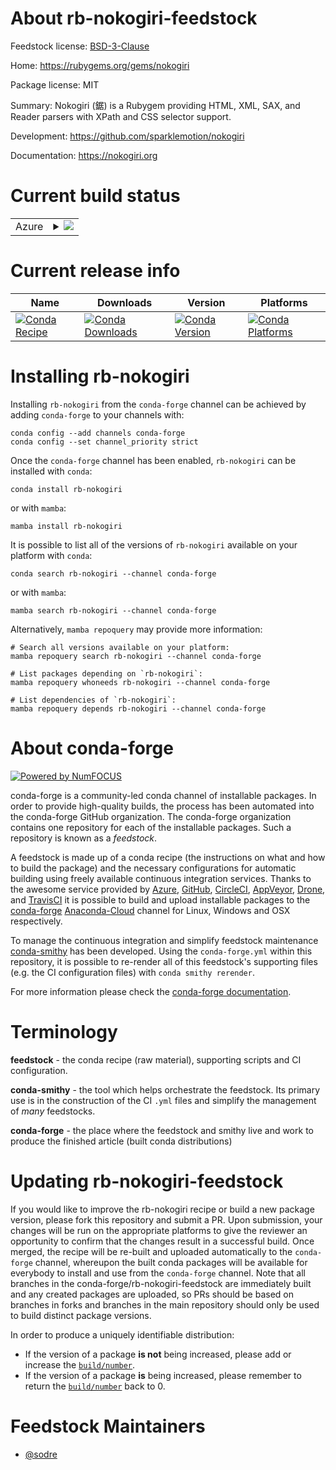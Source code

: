 About rb-nokogiri-feedstock
===========================

Feedstock license: [BSD-3-Clause](https://github.com/conda-forge/rb-nokogiri-feedstock/blob/main/LICENSE.txt)

Home: https://rubygems.org/gems/nokogiri

Package license: MIT

Summary: Nokogiri (鋸) is a Rubygem providing HTML, XML, SAX, and Reader parsers with XPath and CSS selector support.

Development: https://github.com/sparklemotion/nokogiri

Documentation: https://nokogiri.org

Current build status
====================


<table>
    
  <tr>
    <td>Azure</td>
    <td>
      <details>
        <summary>
          <a href="https://dev.azure.com/conda-forge/feedstock-builds/_build/latest?definitionId=7645&branchName=main">
            <img src="https://dev.azure.com/conda-forge/feedstock-builds/_apis/build/status/rb-nokogiri-feedstock?branchName=main">
          </a>
        </summary>
        <table>
          <thead><tr><th>Variant</th><th>Status</th></tr></thead>
          <tbody><tr>
              <td>linux_64_ruby2.6</td>
              <td>
                <a href="https://dev.azure.com/conda-forge/feedstock-builds/_build/latest?definitionId=7645&branchName=main">
                  <img src="https://dev.azure.com/conda-forge/feedstock-builds/_apis/build/status/rb-nokogiri-feedstock?branchName=main&jobName=linux&configuration=linux%20linux_64_ruby2.6" alt="variant">
                </a>
              </td>
            </tr><tr>
              <td>linux_64_ruby3.1</td>
              <td>
                <a href="https://dev.azure.com/conda-forge/feedstock-builds/_build/latest?definitionId=7645&branchName=main">
                  <img src="https://dev.azure.com/conda-forge/feedstock-builds/_apis/build/status/rb-nokogiri-feedstock?branchName=main&jobName=linux&configuration=linux%20linux_64_ruby3.1" alt="variant">
                </a>
              </td>
            </tr><tr>
              <td>osx_64_ruby2.6</td>
              <td>
                <a href="https://dev.azure.com/conda-forge/feedstock-builds/_build/latest?definitionId=7645&branchName=main">
                  <img src="https://dev.azure.com/conda-forge/feedstock-builds/_apis/build/status/rb-nokogiri-feedstock?branchName=main&jobName=osx&configuration=osx%20osx_64_ruby2.6" alt="variant">
                </a>
              </td>
            </tr><tr>
              <td>osx_64_ruby3.1</td>
              <td>
                <a href="https://dev.azure.com/conda-forge/feedstock-builds/_build/latest?definitionId=7645&branchName=main">
                  <img src="https://dev.azure.com/conda-forge/feedstock-builds/_apis/build/status/rb-nokogiri-feedstock?branchName=main&jobName=osx&configuration=osx%20osx_64_ruby3.1" alt="variant">
                </a>
              </td>
            </tr>
          </tbody>
        </table>
      </details>
    </td>
  </tr>
</table>

Current release info
====================

| Name | Downloads | Version | Platforms |
| --- | --- | --- | --- |
| [![Conda Recipe](https://img.shields.io/badge/recipe-rb--nokogiri-green.svg)](https://anaconda.org/conda-forge/rb-nokogiri) | [![Conda Downloads](https://img.shields.io/conda/dn/conda-forge/rb-nokogiri.svg)](https://anaconda.org/conda-forge/rb-nokogiri) | [![Conda Version](https://img.shields.io/conda/vn/conda-forge/rb-nokogiri.svg)](https://anaconda.org/conda-forge/rb-nokogiri) | [![Conda Platforms](https://img.shields.io/conda/pn/conda-forge/rb-nokogiri.svg)](https://anaconda.org/conda-forge/rb-nokogiri) |

Installing rb-nokogiri
======================

Installing `rb-nokogiri` from the `conda-forge` channel can be achieved by adding `conda-forge` to your channels with:

```
conda config --add channels conda-forge
conda config --set channel_priority strict
```

Once the `conda-forge` channel has been enabled, `rb-nokogiri` can be installed with `conda`:

```
conda install rb-nokogiri
```

or with `mamba`:

```
mamba install rb-nokogiri
```

It is possible to list all of the versions of `rb-nokogiri` available on your platform with `conda`:

```
conda search rb-nokogiri --channel conda-forge
```

or with `mamba`:

```
mamba search rb-nokogiri --channel conda-forge
```

Alternatively, `mamba repoquery` may provide more information:

```
# Search all versions available on your platform:
mamba repoquery search rb-nokogiri --channel conda-forge

# List packages depending on `rb-nokogiri`:
mamba repoquery whoneeds rb-nokogiri --channel conda-forge

# List dependencies of `rb-nokogiri`:
mamba repoquery depends rb-nokogiri --channel conda-forge
```


About conda-forge
=================

[![Powered by
NumFOCUS](https://img.shields.io/badge/powered%20by-NumFOCUS-orange.svg?style=flat&colorA=E1523D&colorB=007D8A)](https://numfocus.org)

conda-forge is a community-led conda channel of installable packages.
In order to provide high-quality builds, the process has been automated into the
conda-forge GitHub organization. The conda-forge organization contains one repository
for each of the installable packages. Such a repository is known as a *feedstock*.

A feedstock is made up of a conda recipe (the instructions on what and how to build
the package) and the necessary configurations for automatic building using freely
available continuous integration services. Thanks to the awesome service provided by
[Azure](https://azure.microsoft.com/en-us/services/devops/), [GitHub](https://github.com/),
[CircleCI](https://circleci.com/), [AppVeyor](https://www.appveyor.com/),
[Drone](https://cloud.drone.io/welcome), and [TravisCI](https://travis-ci.com/)
it is possible to build and upload installable packages to the
[conda-forge](https://anaconda.org/conda-forge) [Anaconda-Cloud](https://anaconda.org/)
channel for Linux, Windows and OSX respectively.

To manage the continuous integration and simplify feedstock maintenance
[conda-smithy](https://github.com/conda-forge/conda-smithy) has been developed.
Using the ``conda-forge.yml`` within this repository, it is possible to re-render all of
this feedstock's supporting files (e.g. the CI configuration files) with ``conda smithy rerender``.

For more information please check the [conda-forge documentation](https://conda-forge.org/docs/).

Terminology
===========

**feedstock** - the conda recipe (raw material), supporting scripts and CI configuration.

**conda-smithy** - the tool which helps orchestrate the feedstock.
                   Its primary use is in the construction of the CI ``.yml`` files
                   and simplify the management of *many* feedstocks.

**conda-forge** - the place where the feedstock and smithy live and work to
                  produce the finished article (built conda distributions)


Updating rb-nokogiri-feedstock
==============================

If you would like to improve the rb-nokogiri recipe or build a new
package version, please fork this repository and submit a PR. Upon submission,
your changes will be run on the appropriate platforms to give the reviewer an
opportunity to confirm that the changes result in a successful build. Once
merged, the recipe will be re-built and uploaded automatically to the
`conda-forge` channel, whereupon the built conda packages will be available for
everybody to install and use from the `conda-forge` channel.
Note that all branches in the conda-forge/rb-nokogiri-feedstock are
immediately built and any created packages are uploaded, so PRs should be based
on branches in forks and branches in the main repository should only be used to
build distinct package versions.

In order to produce a uniquely identifiable distribution:
 * If the version of a package **is not** being increased, please add or increase
   the [``build/number``](https://docs.conda.io/projects/conda-build/en/latest/resources/define-metadata.html#build-number-and-string).
 * If the version of a package **is** being increased, please remember to return
   the [``build/number``](https://docs.conda.io/projects/conda-build/en/latest/resources/define-metadata.html#build-number-and-string)
   back to 0.

Feedstock Maintainers
=====================

* [@sodre](https://github.com/sodre/)

